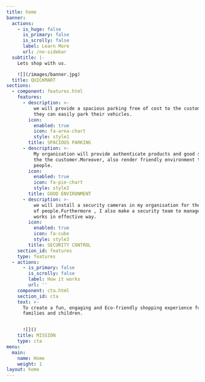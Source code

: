 ```yaml
---
title: home
banner:
  actions:
    - is_huge: false
      is_primary: false
      is_scrolly: false
      label: Learn More
      url: /no-sidebar
  subtitle: |-
    Lets shop with us.

    ![](/images/banner.jpg)
  title: QUICKMART
sections:
  - component: features.html
    features:
      - description: >-
          we will provide a spacious parking free of cost to the customer which
          they can easily park their vehicles.
        icon:
          enabled: true
          icon: fa-area-chart
          style: style1
        title: SPACIOUS PARKING
      - description: >-
          My organisation will provide authenticate products and good service to
          the the customer.Moreover, also render friendly environment to the
          people.
        icon:
          enabled: true
          icon: fa-pie-chart
          style: style2
        title: GOOD ENVIRONMENT
      - description: >-
          we will install a security cameras in my organisation for the safety
          of people.Furthermore , I also make a security team to manage all the
          works in effective way.
        icon:
          enabled: true
          icon: fa-cube
          style: style3
        title: SECURITY CONTROL
    section_id: features
    type: features
  - actions:
      - is_primary: false
        is_scrolly: false
        label: How it works
        url: ''
    component: cta.html
    section_id: cta
    text: >-
      To create a fun, engaging and Eco-friendly shopping experience for
      families and children.


      ![]()
    title: MISSION
    type: cta
menu:
  main:
    name: Home
    weight: 1
layout: home
---
```


